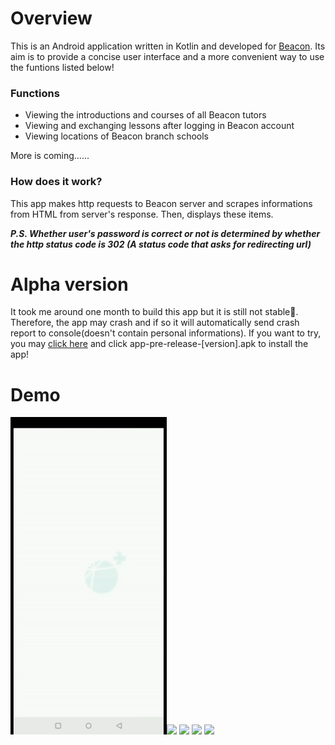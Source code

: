 # Overview
This is an Android application written in Kotlin and developed for [Beacon](https://www.beacon.com.hk/2011/index.php). Its aim is to provide a concise user interface and a more convenient way to use the funtions listed below!  

### Functions
* Viewing the introductions and courses of all Beacon tutors
* Viewing and exchanging lessons after logging in Beacon account
* Viewing locations of Beacon branch schools

More is coming......

### How does it work?
This app makes http requests to Beacon server and scrapes informations from HTML from server's response. Then, displays these items.

_**P.S. Whether user's password is correct or not is determined by whether the http status code is 302 (A status code that asks for redirecting url)**_ 


# Alpha version
It took me around one month to build this app but it is still not stable:poop:. Therefore, the app may crash and if so it will automatically send crash report to console(doesn't contain personal informations). If you want to try, you may [click here](https://github.com/xbyg/Beacon-App/releases) and click app-pre-release-[version].apk to install the app!


# Demo
<img src="https://github.com/xbyg/Beacon-App/blob/master/images/github_logo.gif" width="250"><img src="https://github.com/xbyg/Beacon-App/blob/master/images/github_tutors.gif" width="250">
<img src="https://github.com/xbyg/Beacon-App/blob/master/images/github_intro.gif" width="250">
<img src="https://github.com/xbyg/Beacon-App/blob/master/images/github_exchange.gif" width="250">
<img src="https://github.com/xbyg/Beacon-App/blob/master/images/github_locations.gif" width="250">
